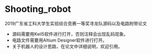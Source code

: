 # Shooting_robot
2019广东省工科大学生实验综合竞赛一等奖寻龙队源码以及电路附带论文

* 源码需要用Keil5软件进行打开，否则注释会出现乱码现象。
* 电路文件需要用Altium Designer软件进行打开。
* 关于机器人的设计思路，在论文中详细说明，欢迎引用。
